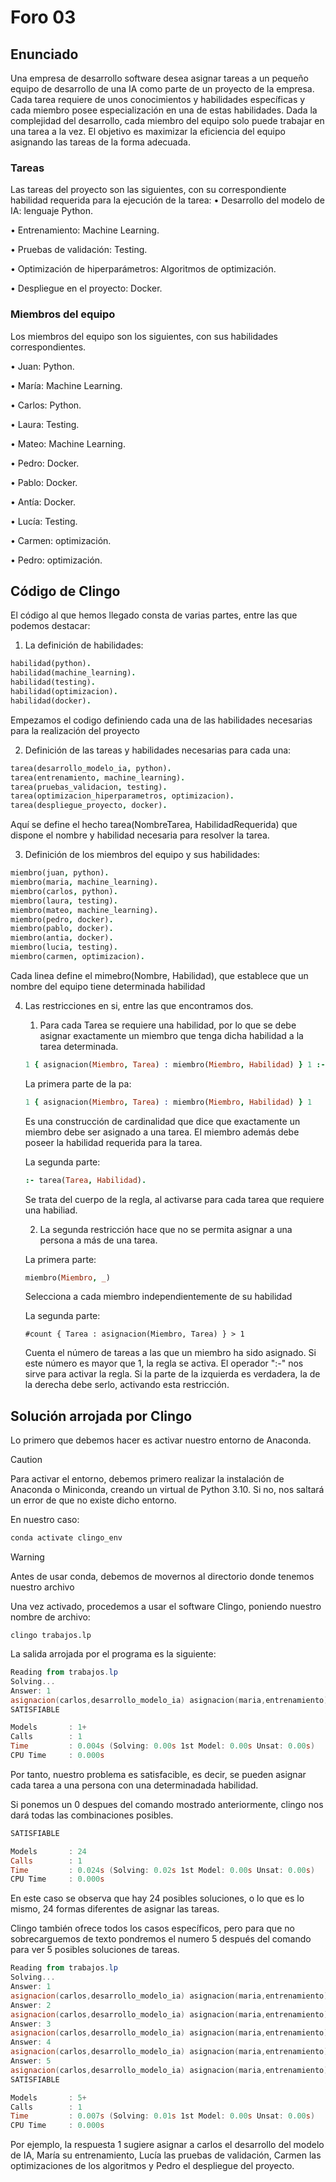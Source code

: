 # Foro 03

## Enunciado

Una empresa de desarrollo software desea asignar tareas a un pequeño equipo de desarrollo de una IA como parte de un proyecto de la empresa. Cada tarea requiere de unos conocimientos y habilidades específicas y cada miembro posee especialización en una de estas habilidades. Dada la complejidad del desarrollo, cada miembro del equipo solo puede trabajar en una tarea a la vez. El objetivo es maximizar la eficiencia del equipo asignando las tareas de la forma adecuada.

### Tareas

Las tareas del proyecto son las siguientes, con su correspondiente habilidad requerida para la ejecución de la tarea:
• Desarrollo del modelo de IA: lenguaje Python.

• Entrenamiento: Machine Learning.

• Pruebas de validación: Testing.

• Optimización de hiperparámetros: Algoritmos de optimización.

• Despliegue en el proyecto: Docker.

### Miembros del equipo

Los miembros del equipo son los siguientes, con sus habilidades correspondientes.

• Juan: Python.

• María: Machine Learning.

• Carlos: Python.

• Laura: Testing.

• Mateo: Machine Learning.

• Pedro: Docker.

• Pablo: Docker.

• Antía: Docker.

• Lucía: Testing.

• Carmen: optimización.

• Pedro: optimización.

## Código de Clingo

El código al que hemos llegado consta de varias partes, entre las que podemos destacar:

1. La definición de habilidades:

```prolog
habilidad(python).
habilidad(machine_learning).
habilidad(testing).
habilidad(optimizacion).
habilidad(docker).
```

Empezamos el codigo definiendo cada una de las habilidades necesarias para la realización del proyecto

2. Definición de las tareas y habilidades necesarias para cada una:

```prolog
tarea(desarrollo_modelo_ia, python).
tarea(entrenamiento, machine_learning).
tarea(pruebas_validacion, testing).
tarea(optimizacion_hiperparametros, optimizacion).
tarea(despliegue_proyecto, docker).
```

Aquí se define el hecho tarea(NombreTarea, HabilidadRequerida) que dispone el nombre y habilidad necesaria para resolver la tarea.

3. Definición de los miembros del equipo y sus habilidades:

```prolog
miembro(juan, python).
miembro(maria, machine_learning).
miembro(carlos, python).
miembro(laura, testing).
miembro(mateo, machine_learning).
miembro(pedro, docker).
miembro(pablo, docker).
miembro(antia, docker).
miembro(lucia, testing).
miembro(carmen, optimizacion).
```

Cada linea define el mimebro(Nombre, Habilidad), que establece que un nombre del equipo tiene determinada habilidad

4. Las restricciones en si, entre las que encontramos dos.

   1. Para cada Tarea se requiere una habilidad, por lo que se debe asignar exactamente un miembro que tenga dicha habilidad a la tarea determinada.

   ```prolog
   1 { asignacion(Miembro, Tarea) : miembro(Miembro, Habilidad) } 1 :- tarea(Tarea, Habilidad).
   ```

   La primera parte de la pa:

   ```prolog
   1 { asignacion(Miembro, Tarea) : miembro(Miembro, Habilidad) } 1
   ```

   Es una construcción de cardinalidad que dice que exactamente un miembro debe ser asignado a una tarea. El miembro además debe poseer la habilidad requerida para la tarea.

   La segunda parte:

   ```prolog
   :- tarea(Tarea, Habilidad).
   ```

   Se trata del cuerpo de la regla, al activarse para cada tarea que requiere una habiliad.

   2. La segunda restricción hace que no se permita asignar a una persona a más de una tarea.

   La primera parte:

   ```prolog
   miembro(Miembro, _)
   ```

   Selecciona a cada miembro independientemente de su habilidad

   La segunda parte:

   ```prolog´
   #count { Tarea : asignacion(Miembro, Tarea) } > 1
   ```

   Cuenta el número de tareas a las que un miembro ha sido asignado. Si este número es mayor que 1, la regla se activa.
   El operador ":-" nos sirve para activar la regla. Si la parte de la izquierda es verdadera, la de la derecha debe serlo, activando esta restricción.

## Solución arrojada por Clingo

Lo primero que debemos hacer es activar nuestro entorno de Anaconda.

> [!CAUTION]
> Para activar el entorno, debemos primero realizar la instalación de Anaconda o Miniconda, creando un virtual de Python 3.10. Si no, nos saltará un error de que no existe dicho entorno.

En nuestro caso:

```powershell
conda activate clingo_env
```

> [!WARNING]
> Antes de usar conda, debemos de movernos al directorio donde tenemos nuestro archivo

Una vez activado, procedemos a usar el software Clingo, poniendo nuestro nombre de archivo:

```
clingo trabajos.lp
```

La salida arrojada por el programa es la siguiente:

```powershell
Reading from trabajos.lp
Solving...
Answer: 1
asignacion(carlos,desarrollo_modelo_ia) asignacion(maria,entrenamiento) asignacion(lucia,pruebas_validacion) asignacion(carmen,optimizacion_hiperparametros) asignacion(pedro,despliegue_proyecto)
SATISFIABLE

Models       : 1+
Calls        : 1
Time         : 0.004s (Solving: 0.00s 1st Model: 0.00s Unsat: 0.00s)
CPU Time     : 0.000s
```

Por tanto, nuestro problema es satisfacible, es decir, se pueden asignar cada tarea a una persona con una determinadada habilidad.

Si ponemos un 0 despues del comando mostrado anteriormente, clingo nos dará todas las combinaciones posibles.

```powershell
SATISFIABLE

Models       : 24
Calls        : 1
Time         : 0.024s (Solving: 0.02s 1st Model: 0.00s Unsat: 0.00s)
CPU Time     : 0.000s
```

En este caso se observa que hay 24 posibles soluciones, o lo que es lo mismo, 24 formas diferentes de asignar las tareas.

Clingo también ofrece todos los casos específicos, pero para que no sobrecarguemos de texto pondremos el numero 5 después del comando para ver 5 posibles soluciones de tareas.

```powershell
Reading from trabajos.lp
Solving...
Answer: 1
asignacion(carlos,desarrollo_modelo_ia) asignacion(maria,entrenamiento) asignacion(lucia,pruebas_validacion) asignacion(carmen,optimizacion_hiperparametros) asignacion(pedro,despliegue_proyecto)
Answer: 2
asignacion(carlos,desarrollo_modelo_ia) asignacion(maria,entrenamiento) asignacion(lucia,pruebas_validacion) asignacion(carmen,optimizacion_hiperparametros) asignacion(pablo,despliegue_proyecto)
Answer: 3
asignacion(carlos,desarrollo_modelo_ia) asignacion(maria,entrenamiento) asignacion(lucia,pruebas_validacion) asignacion(carmen,optimizacion_hiperparametros) asignacion(antia,despliegue_proyecto)
Answer: 4
asignacion(carlos,desarrollo_modelo_ia) asignacion(maria,entrenamiento) asignacion(laura,pruebas_validacion) asignacion(carmen,optimizacion_hiperparametros) asignacion(pablo,despliegue_proyecto)
Answer: 5
asignacion(carlos,desarrollo_modelo_ia) asignacion(maria,entrenamiento) asignacion(laura,pruebas_validacion) asignacion(carmen,optimizacion_hiperparametros) asignacion(antia,despliegue_proyecto)
SATISFIABLE

Models       : 5+
Calls        : 1
Time         : 0.007s (Solving: 0.01s 1st Model: 0.00s Unsat: 0.00s)
CPU Time     : 0.000s
```

Por ejemplo, la respuesta 1 sugiere asignar a carlos el desarrollo del modelo de IA, María su entrenamiento, Lucía las pruebas de validación, Carmen las optimizaciones de los algoritmos y Pedro el despliegue del proyecto.
